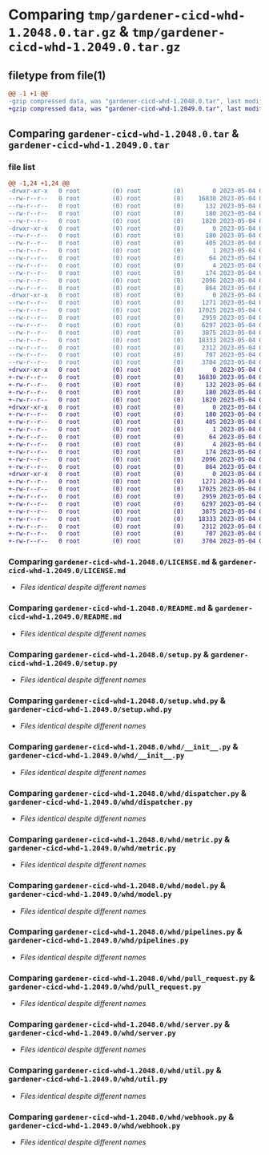 # Comparing `tmp/gardener-cicd-whd-1.2048.0.tar.gz` & `tmp/gardener-cicd-whd-1.2049.0.tar.gz`

## filetype from file(1)

```diff
@@ -1 +1 @@
-gzip compressed data, was "gardener-cicd-whd-1.2048.0.tar", last modified: Thu May  4 08:31:09 2023, max compression
+gzip compressed data, was "gardener-cicd-whd-1.2049.0.tar", last modified: Thu May  4 08:53:27 2023, max compression
```

## Comparing `gardener-cicd-whd-1.2048.0.tar` & `gardener-cicd-whd-1.2049.0.tar`

### file list

```diff
@@ -1,24 +1,24 @@
-drwxr-xr-x   0 root         (0) root         (0)        0 2023-05-04 08:31:09.283264 gardener-cicd-whd-1.2048.0/
--rw-r--r--   0 root         (0) root         (0)    16830 2023-05-04 08:30:24.000000 gardener-cicd-whd-1.2048.0/LICENSE.md
--rw-r--r--   0 root         (0) root         (0)      132 2023-05-04 08:30:24.000000 gardener-cicd-whd-1.2048.0/NOTICE.md
--rw-r--r--   0 root         (0) root         (0)      180 2023-05-04 08:31:09.283264 gardener-cicd-whd-1.2048.0/PKG-INFO
--rw-r--r--   0 root         (0) root         (0)     1820 2023-05-04 08:30:24.000000 gardener-cicd-whd-1.2048.0/README.md
-drwxr-xr-x   0 root         (0) root         (0)        0 2023-05-04 08:31:09.283264 gardener-cicd-whd-1.2048.0/gardener_cicd_whd.egg-info/
--rw-r--r--   0 root         (0) root         (0)      180 2023-05-04 08:31:09.000000 gardener-cicd-whd-1.2048.0/gardener_cicd_whd.egg-info/PKG-INFO
--rw-r--r--   0 root         (0) root         (0)      405 2023-05-04 08:31:09.000000 gardener-cicd-whd-1.2048.0/gardener_cicd_whd.egg-info/SOURCES.txt
--rw-r--r--   0 root         (0) root         (0)        1 2023-05-04 08:31:09.000000 gardener-cicd-whd-1.2048.0/gardener_cicd_whd.egg-info/dependency_links.txt
--rw-r--r--   0 root         (0) root         (0)       64 2023-05-04 08:31:09.000000 gardener-cicd-whd-1.2048.0/gardener_cicd_whd.egg-info/requires.txt
--rw-r--r--   0 root         (0) root         (0)        4 2023-05-04 08:31:09.000000 gardener-cicd-whd-1.2048.0/gardener_cicd_whd.egg-info/top_level.txt
--rw-r--r--   0 root         (0) root         (0)      174 2023-05-04 08:31:09.283264 gardener-cicd-whd-1.2048.0/setup.cfg
--rw-r--r--   0 root         (0) root         (0)     2096 2023-05-04 08:30:24.000000 gardener-cicd-whd-1.2048.0/setup.py
--rw-r--r--   0 root         (0) root         (0)      864 2023-05-04 08:30:24.000000 gardener-cicd-whd-1.2048.0/setup.whd.py
-drwxr-xr-x   0 root         (0) root         (0)        0 2023-05-04 08:31:09.283264 gardener-cicd-whd-1.2048.0/whd/
--rw-r--r--   0 root         (0) root         (0)     1271 2023-05-04 08:30:24.000000 gardener-cicd-whd-1.2048.0/whd/__init__.py
--rw-r--r--   0 root         (0) root         (0)    17025 2023-05-04 08:30:24.000000 gardener-cicd-whd-1.2048.0/whd/dispatcher.py
--rw-r--r--   0 root         (0) root         (0)     2959 2023-05-04 08:30:24.000000 gardener-cicd-whd-1.2048.0/whd/metric.py
--rw-r--r--   0 root         (0) root         (0)     6297 2023-05-04 08:30:24.000000 gardener-cicd-whd-1.2048.0/whd/model.py
--rw-r--r--   0 root         (0) root         (0)     3875 2023-05-04 08:30:24.000000 gardener-cicd-whd-1.2048.0/whd/pipelines.py
--rw-r--r--   0 root         (0) root         (0)    18333 2023-05-04 08:30:24.000000 gardener-cicd-whd-1.2048.0/whd/pull_request.py
--rw-r--r--   0 root         (0) root         (0)     2312 2023-05-04 08:30:24.000000 gardener-cicd-whd-1.2048.0/whd/server.py
--rw-r--r--   0 root         (0) root         (0)      707 2023-05-04 08:30:24.000000 gardener-cicd-whd-1.2048.0/whd/util.py
--rw-r--r--   0 root         (0) root         (0)     3704 2023-05-04 08:30:24.000000 gardener-cicd-whd-1.2048.0/whd/webhook.py
+drwxr-xr-x   0 root         (0) root         (0)        0 2023-05-04 08:53:27.675955 gardener-cicd-whd-1.2049.0/
+-rw-r--r--   0 root         (0) root         (0)    16830 2023-05-04 08:52:24.000000 gardener-cicd-whd-1.2049.0/LICENSE.md
+-rw-r--r--   0 root         (0) root         (0)      132 2023-05-04 08:52:24.000000 gardener-cicd-whd-1.2049.0/NOTICE.md
+-rw-r--r--   0 root         (0) root         (0)      180 2023-05-04 08:53:27.675955 gardener-cicd-whd-1.2049.0/PKG-INFO
+-rw-r--r--   0 root         (0) root         (0)     1820 2023-05-04 08:52:24.000000 gardener-cicd-whd-1.2049.0/README.md
+drwxr-xr-x   0 root         (0) root         (0)        0 2023-05-04 08:53:27.671955 gardener-cicd-whd-1.2049.0/gardener_cicd_whd.egg-info/
+-rw-r--r--   0 root         (0) root         (0)      180 2023-05-04 08:53:27.000000 gardener-cicd-whd-1.2049.0/gardener_cicd_whd.egg-info/PKG-INFO
+-rw-r--r--   0 root         (0) root         (0)      405 2023-05-04 08:53:27.000000 gardener-cicd-whd-1.2049.0/gardener_cicd_whd.egg-info/SOURCES.txt
+-rw-r--r--   0 root         (0) root         (0)        1 2023-05-04 08:53:27.000000 gardener-cicd-whd-1.2049.0/gardener_cicd_whd.egg-info/dependency_links.txt
+-rw-r--r--   0 root         (0) root         (0)       64 2023-05-04 08:53:27.000000 gardener-cicd-whd-1.2049.0/gardener_cicd_whd.egg-info/requires.txt
+-rw-r--r--   0 root         (0) root         (0)        4 2023-05-04 08:53:27.000000 gardener-cicd-whd-1.2049.0/gardener_cicd_whd.egg-info/top_level.txt
+-rw-r--r--   0 root         (0) root         (0)      174 2023-05-04 08:53:27.675955 gardener-cicd-whd-1.2049.0/setup.cfg
+-rw-r--r--   0 root         (0) root         (0)     2096 2023-05-04 08:52:24.000000 gardener-cicd-whd-1.2049.0/setup.py
+-rw-r--r--   0 root         (0) root         (0)      864 2023-05-04 08:52:24.000000 gardener-cicd-whd-1.2049.0/setup.whd.py
+drwxr-xr-x   0 root         (0) root         (0)        0 2023-05-04 08:53:27.675955 gardener-cicd-whd-1.2049.0/whd/
+-rw-r--r--   0 root         (0) root         (0)     1271 2023-05-04 08:52:24.000000 gardener-cicd-whd-1.2049.0/whd/__init__.py
+-rw-r--r--   0 root         (0) root         (0)    17025 2023-05-04 08:52:24.000000 gardener-cicd-whd-1.2049.0/whd/dispatcher.py
+-rw-r--r--   0 root         (0) root         (0)     2959 2023-05-04 08:52:24.000000 gardener-cicd-whd-1.2049.0/whd/metric.py
+-rw-r--r--   0 root         (0) root         (0)     6297 2023-05-04 08:52:24.000000 gardener-cicd-whd-1.2049.0/whd/model.py
+-rw-r--r--   0 root         (0) root         (0)     3875 2023-05-04 08:52:24.000000 gardener-cicd-whd-1.2049.0/whd/pipelines.py
+-rw-r--r--   0 root         (0) root         (0)    18333 2023-05-04 08:52:24.000000 gardener-cicd-whd-1.2049.0/whd/pull_request.py
+-rw-r--r--   0 root         (0) root         (0)     2312 2023-05-04 08:52:24.000000 gardener-cicd-whd-1.2049.0/whd/server.py
+-rw-r--r--   0 root         (0) root         (0)      707 2023-05-04 08:52:24.000000 gardener-cicd-whd-1.2049.0/whd/util.py
+-rw-r--r--   0 root         (0) root         (0)     3704 2023-05-04 08:52:24.000000 gardener-cicd-whd-1.2049.0/whd/webhook.py
```

### Comparing `gardener-cicd-whd-1.2048.0/LICENSE.md` & `gardener-cicd-whd-1.2049.0/LICENSE.md`

 * *Files identical despite different names*

### Comparing `gardener-cicd-whd-1.2048.0/README.md` & `gardener-cicd-whd-1.2049.0/README.md`

 * *Files identical despite different names*

### Comparing `gardener-cicd-whd-1.2048.0/setup.py` & `gardener-cicd-whd-1.2049.0/setup.py`

 * *Files identical despite different names*

### Comparing `gardener-cicd-whd-1.2048.0/setup.whd.py` & `gardener-cicd-whd-1.2049.0/setup.whd.py`

 * *Files identical despite different names*

### Comparing `gardener-cicd-whd-1.2048.0/whd/__init__.py` & `gardener-cicd-whd-1.2049.0/whd/__init__.py`

 * *Files identical despite different names*

### Comparing `gardener-cicd-whd-1.2048.0/whd/dispatcher.py` & `gardener-cicd-whd-1.2049.0/whd/dispatcher.py`

 * *Files identical despite different names*

### Comparing `gardener-cicd-whd-1.2048.0/whd/metric.py` & `gardener-cicd-whd-1.2049.0/whd/metric.py`

 * *Files identical despite different names*

### Comparing `gardener-cicd-whd-1.2048.0/whd/model.py` & `gardener-cicd-whd-1.2049.0/whd/model.py`

 * *Files identical despite different names*

### Comparing `gardener-cicd-whd-1.2048.0/whd/pipelines.py` & `gardener-cicd-whd-1.2049.0/whd/pipelines.py`

 * *Files identical despite different names*

### Comparing `gardener-cicd-whd-1.2048.0/whd/pull_request.py` & `gardener-cicd-whd-1.2049.0/whd/pull_request.py`

 * *Files identical despite different names*

### Comparing `gardener-cicd-whd-1.2048.0/whd/server.py` & `gardener-cicd-whd-1.2049.0/whd/server.py`

 * *Files identical despite different names*

### Comparing `gardener-cicd-whd-1.2048.0/whd/util.py` & `gardener-cicd-whd-1.2049.0/whd/util.py`

 * *Files identical despite different names*

### Comparing `gardener-cicd-whd-1.2048.0/whd/webhook.py` & `gardener-cicd-whd-1.2049.0/whd/webhook.py`

 * *Files identical despite different names*

